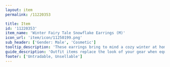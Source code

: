 ```yaml
---
layout: item
permalink: /11220353

title: Item
id: '11220353'
item_name: 'Winter Fairy Tale Snowflake Earrings (M)'
icon_url: 'item/icon/11250199.png'
sub_header: ['Gender: Male', 'Cosmetic']
tooltip_description: 'These earrings bring to mind a cozy winter at home.'
guide_description: 'Outfit items replace the look of your gear when equipped.'
footer: ['Untradable, Unsellable']
---
```

